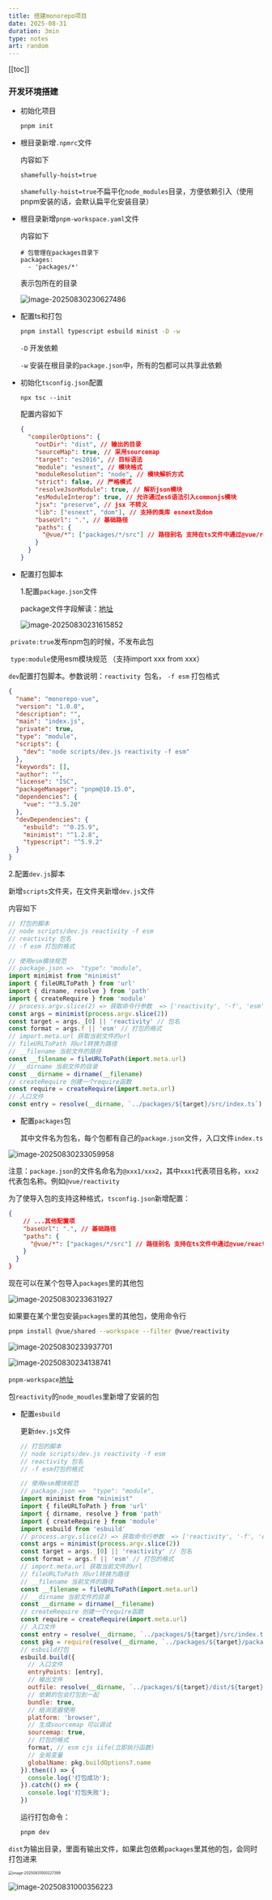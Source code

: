 ```yaml
---
title: 搭建monorepo项目
date: 2025-08-31
duration: 3min
type: notes
art: random
---
```


[[toc]]
### 开发环境搭建

- 初始化项目

  ```bash
  pnpm init
  ```

- 根目录新增`.npmrc`文件

  内容如下

  ```
  shamefully-hoist=true
  ```

  `shamefully-hoist=true`不扁平化`node_modules`目录，方便依赖引入（使用pnpm安装的话，会默认扁平化安装目录）

- 根目录新增`pnpm-workspace.yaml`文件

  内容如下

  ```
  # 包管理在packages目录下
  packages:
    - 'packages/*'
  ```

  表示包所在的目录

  ![image-20250830230627486](https://bing-wu-doc-1318477772.cos.ap-nanjing.myqcloud.com/typora/image-20250830230627486.png)

- 配置ts和打包

  ```bash
  pnpm install typescript esbuild minist -D -w
  ```

  `-D` 开发依赖

  `-w` 安装在根目录的`package.json`中，所有的包都可以共享此依赖

- 初始化`tsconfig.json`配置

  ```
  npx tsc --init
  ```

  配置内容如下

  ```json
  {
    "compilerOptions": {
      "outDir": "dist", // 输出的目录
      "sourceMap": true, // 采用sourcemap
      "target": "es2016", // 目标语法
      "module": "esnext", // 模块格式
      "moduleResolution": "node", // 模块解析方式
      "strict": false, // 严格模式
      "resolveJsonModule": true, // 解析json模块
      "esModuleInterop": true, // 允许通过es6语法引入commonjs模块
      "jsx": "preserve", // jsx 不转义
      "lib": ["esnext", "dom"], // 支持的类库 esnext及dom
      "baseUrl": ".", // 基础路径
      "paths": {
        "@vue/*": ["packages/*/src"] // 路径别名 支持在ts文件中通过@vue/reactivity引入reactivity包
      }
    }
  }
  ```

- 配置打包脚本

  1.配置`package.json`文件

  package文件字段解读：[地址](https://juejin.cn/post/7145001740696289317)
  
  ![image-20250830231615852](https://bing-wu-doc-1318477772.cos.ap-nanjing.myqcloud.com/typora/image-20250830231615852.png)

​	`private:true`发布npm包的时候，不发布此包

​	`type:module`使用esm模块规范  （支持import xxx from xxx）

​	`dev`配置打包脚本。参数说明：`reactivity `包名， `-f esm` 打包格式

```json
{
  "name": "monorepo-vue",
  "version": "1.0.0",
  "description": "",
  "main": "index.js",
  "private": true,
  "type": "module",
  "scripts": {
    "dev": "node scripts/dev.js reactivity -f esm"
  },
  "keywords": [],
  "author": "",
  "license": "ISC",
  "packageManager": "pnpm@10.15.0",
  "dependencies": {
    "vue": "^3.5.20"
  },
  "devDependencies": {
    "esbuild": "^0.25.9",
    "minimist": "^1.2.8",
    "typescript": "^5.9.2"
  }
}
```

2.配置`dev.js`脚本

新增`scripts`文件夹，在文件夹新增`dev.js`文件

内容如下

```js
// 打包的脚本
// node scripts/dev.js reactivity -f esm
// reactivity 包名
// -f esm 打包的格式

// 使用esm模块规范  
// package.json =>  "type": "module",
import minimist from "minimist"
import { fileURLToPath } from 'url'
import { dirname, resolve } from 'path'
import { createRequire } from 'module'
// process.argv.slice(2) => 获取命令行参数  => ['reactivity', '-f', 'esm']
const args = minimist(process.argv.slice(2))
const target = args._[0] || 'reactivity' // 包名
const format = args.f || 'esm' // 打包的格式
// import.meta.url 获取当前文件的url
// fileURLToPath 将url转换为路径
// __filename 当前文件的路径
const __filename = fileURLToPath(import.meta.url)
// __dirname 当前文件的目录
const __dirname = dirname(__filename)
// createRequire 创建一个require函数
const require = createRequire(import.meta.url)
// 入口文件
const entry = resolve(__dirname, `../packages/${target}/src/index.ts`)
```
- 配置`packages`包

  其中文件名为包名，每个包都有自己的`package.json`文件，入口文件`index.ts`

![image-20250830233059958](https://bing-wu-doc-1318477772.cos.ap-nanjing.myqcloud.com/typora/image-20250830233059958.png)

注意：`package.json`的文件名命名为`@xxx1/xxx2`，其中`xxx1`代表项目名称，`xxx2`代表包名称。例如`@vue/reactivity`

为了使导入包的支持这种格式，`tsconfig.json`新增配置：

```json
{
	// ...其他配置项
    "baseUrl": ".", // 基础路径
    "paths": {
      "@vue/*": ["packages/*/src"] // 路径别名 支持在ts文件中通过@vue/reactivity引入reactivity包
    }
  }
}
```

现在可以在某个包导入`packages`里的其他包

![image-20250830233631927](https://bing-wu-doc-1318477772.cos.ap-nanjing.myqcloud.com/typora/image-20250830233631927.png)

如果要在某个里包安装`packages`里的其他包，使用命令行

```bash
pnpm install @vue/shared --workspace --filter @vue/reactivity
```

![image-20250830233937701](https://bing-wu-doc-1318477772.cos.ap-nanjing.myqcloud.com/typora/image-20250830233937701.png)

![image-20250830234138741](https://bing-wu-doc-1318477772.cos.ap-nanjing.myqcloud.com/typora/image-20250830234138741.png)

`pnpm-workspace`[地址](https://pnpm.io/zh/workspaces)

包`reactivity`的`node_moudles`里新增了安装的包

- 配置`esbuild`

  更新`dev.js`文件

  ```js
  // 打包的脚本
  // node scripts/dev.js reactivity -f esm
  // reactivity 包名
  // -f esm打包的格式
  
  // 使用esm模块规范  
  // package.json =>  "type": "module",
  import minimist from "minimist"
  import { fileURLToPath } from 'url'
  import { dirname, resolve } from 'path'
  import { createRequire } from 'module'
  import esbuild from 'esbuild'
  // process.argv.slice(2) => 获取命令行参数  => ['reactivity', '-f', 'esm']
  const args = minimist(process.argv.slice(2))
  const target = args._[0] || 'reactivity' // 包名
  const format = args.f || 'esm' // 打包的格式
  // import.meta.url 获取当前文件的url
  // fileURLToPath 将url转换为路径
  // __filename 当前文件的路径
  const __filename = fileURLToPath(import.meta.url)
  // __dirname 当前文件的目录
  const __dirname = dirname(__filename)
  // createRequire 创建一个require函数
  const require = createRequire(import.meta.url)
  // 入口文件
  const entry = resolve(__dirname, `../packages/${target}/src/index.ts`)
  const pkg = require(resolve(__dirname, `../packages/${target}/package.json`))
  // esbuild打包
  esbuild.build({
    // 入口文件
    entryPoints: [entry],
    // 输出文件
    outfile: resolve(__dirname, `../packages/${target}/dist/${target}.js`),
    // 依赖的包会打包到一起
    bundle: true,
    // 给浏览器使用
    platform: 'browser',
    // 生成sourcemap 可以调试
    sourcemap: true,
    // 打包的格式
    format, // esm cjs iife(立即执行函数)
    // 全局变量
    globalName: pkg.buildOptions?.name
  }).then(() => {
    console.log('打包成功');
  }).catch(() => {
    console.log('打包失败');
  })
  
  ```

  运行打包命令：

  ```bash
  pnpm dev
  ```

​	`dist`为输出目录，里面有输出文件，如果此包依赖`packages`里其他的包，会同时打包进来

<img src="https://bing-wu-doc-1318477772.cos.ap-nanjing.myqcloud.com/typora/image-20250831000227399.png" alt="image-20250831000227399" style="zoom: 50%;" />

![image-20250831000356223](https://bing-wu-doc-1318477772.cos.ap-nanjing.myqcloud.com/typora/image-20250831000356223.png)